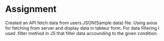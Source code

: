 # Assignment
Created an API fetch data from users.JSON(Sample data) file.
Using axios for fetching from server and display data in tableur form. 
For data filtering I used .filter method in JS that filter data accounding to the given condition.
